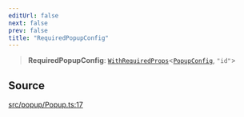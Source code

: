 ```yaml
---
editUrl: false
next: false
prev: false
title: "RequiredPopupConfig"
---
```


> **RequiredPopupConfig**: [`WithRequiredProps`](/api/type-aliases/withrequiredprops/)\<[`PopupConfig`](/api/type-aliases/popupconfig/), `"id"`\>

## Source

[src/popup/Popup.ts:17](https://github.com/relishinc/dill-pixel/blob/c79d8e8552aaa0f13a29535c819ae67d025b4669/src/popup/Popup.ts#L17)
